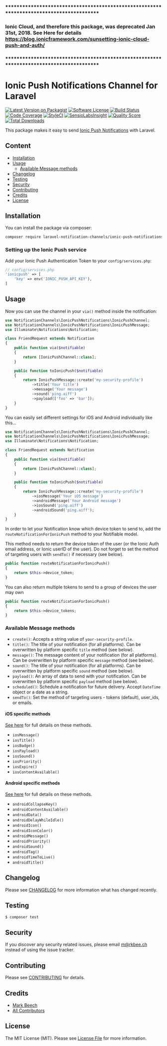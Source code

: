 ### ****************************************************************************************
### Ionic Cloud, and therefore this package, was deprecated Jan 31st, 2018. See Here for details https://blog.ionicframework.com/sunsetting-ionic-cloud-push-and-auth/
### ****************************************************************************************

# Ionic Push Notifications Channel for Laravel

[![Latest Version on Packagist](https://img.shields.io/packagist/v/laravel-notification-channels/ionic-push-notifications.svg?style=flat-square)](https://packagist.org/packages/laravel-notification-channels/ionic-push-notifications)
[![Software License](https://img.shields.io/badge/license-MIT-brightgreen.svg?style=flat-square)](LICENSE.md)
[![Build Status](https://img.shields.io/travis/laravel-notification-channels/ionic-push-notifications/master.svg?style=flat-square)](https://travis-ci.org/laravel-notification-channels/ionic-push-notifications)
[![Code Coverage](https://img.shields.io/scrutinizer/coverage/g/laravel-notification-channels/ionic-push-notifications/master.svg?style=flat-square)](https://scrutinizer-ci.com/g/laravel-notification-channels/ionic-push-notifications/?branch=master)
[![StyleCI](https://styleci.io/repos/65854274/shield)](https://styleci.io/repos/65854274)
[![SensioLabsInsight](https://img.shields.io/sensiolabs/i/d4c4c26c-a469-40ce-903b-cd49d2269373.svg?style=flat-square)](https://insight.sensiolabs.com/projects/d4c4c26c-a469-40ce-903b-cd49d2269373)
[![Quality Score](https://img.shields.io/scrutinizer/g/laravel-notification-channels/ionic-push-notifications.svg?style=flat-square)](https://scrutinizer-ci.com/g/laravel-notification-channels/ionic-push-notifications)
[![Total Downloads](https://img.shields.io/packagist/dt/laravel-notification-channels/ionic-push-notifications.svg?style=flat-square)](https://packagist.org/packages/laravel-notification-channels/ionic-push-notifications)

This package makes it easy to send [Ionic Push Notifications](http://docs.ionic.io/docs/push-overview) with Laravel.

## Content

- [Installation](#installation)
- [Usage](#usage)
	- [Available Message methods](#available-message-methods)
- [Changelog](#changelog)
- [Testing](#testing)
- [Security](#security)
- [Contributing](#contributing)
- [Credits](#credits)
- [License](#license)


## Installation

You can install the package via composer:

``` bash
composer require laravel-notification-channels/ionic-push-notifications
```

### Setting up the Ionic Push service

Add your Ionic Push Authentication Token to your `config/services.php`:

```php
// config/services.php
'ionicpush' => [
    'key' => env('IONIC_PUSH_API_KEY'),
]
```


## Usage

Now you can use the channel in your `via()` method inside the notification:

```php
use NotificationChannels\IonicPushNotifications\IonicPushChannel;
use NotificationChannels\IonicPushNotifications\IonicPushMessage;
use Illuminate\Notifications\Notification;

class FriendRequest extends Notification
{
    public function via($notifiable)
    {
        return [IonicPushChannel::class];
    }

    public function toIonicPush($notifiable)
    {
        return IonicPushMessage::create('my-security-profile')
            ->title('Your title')
            ->message('Your message')
            ->sound('ping.aiff')
            ->payload(['foo' => 'bar']);
    }
}
```

You can easily set different settings for iOS and Android individually like this...

```php
use NotificationChannels\IonicPushNotifications\IonicPushChannel;
use NotificationChannels\IonicPushNotifications\IonicPushMessage;
use Illuminate\Notifications\Notification;

class FriendRequest extends Notification
{
    public function via($notifiable)
    {
        return [IonicPushChannel::class];
    }

    public function toIonicPush($notifiable)
    {
        return IonicPushMessage::create('my-security-profile')
            ->iosMessage('Your iOS message')
            ->androidMessage('Your Android message')
            ->iosSound('ping.aiff')
            ->androidSound('ping.aiff');
    }
}
```

In order to let your Notification know which device token to send to, add the `routeNotificationForIonicPush` method to your Notifiable model.

This method needs to return the device token of the user (or the Ionic Auth email address, or Ionic userID of the user).
Do not forget to set the method of targeting users with `sendTo()` if necessary (see below).

```php
public function routeNotificationForIonicPush()
{
    return $this->device_token;
}
```

You can also return multiple tokens to send to a group of devices the user may own


```php
public function routeNotificationForIonicPush()
{
    return $this->device_tokens;
}
```

### Available Message methods

- `create()`: Accepts a string value of `your-security-profile`.
- `title()`: The title of your notification (for all platforms). Can be overwritten by platform specific `title` method (see below).
- `message()`: The message content of your notification (for all platforms). Can be overwritten by platform specific `message` method (see below). 
- `sound()`: The title of your notification (for all platforms). Can be overwritten by platform specific `sound` method (see below).
- `payload()`: An array of data to send with your notification. Can be overwritten by platform specific `payload` method (see below).
- `scheduled()`: Schedule a notification for future delivery. Accept `DateTime` object or a date as a string.
- `sendTo()`: Set the method of targeting users - tokens (default), user_ids, or emails.

#### iOS specific methods
[See here](http://legacy.docs.ionic.io/v2.0.0-beta/docs/push-sending-push#section-basic-api-usage) for full details on these methods.
- `iosMessage()`
- `iosTitle()`
- `iosBadge()`
- `iosPayload()`
- `iosSound()`
- `iosPriority()`
- `iosExpire()`
- `iosContentAvailable()`

#### Android specific methods
[See here](http://legacy.docs.ionic.io/v2.0.0-beta/docs/push-sending-push#section-basic-api-usage) for full details on these methods.
- `androidCollapseKey()`
- `androidContentAvailable()`
- `androidData()`
- `androidDelayWhileIdle()`
- `androidIcon()`
- `androidIconColor()`
- `androidMessage()`
- `androidPriority()`
- `androidSound()`
- `androidTag()`
- `androidTimeToLive()`
- `androidTitle()`


## Changelog

Please see [CHANGELOG](CHANGELOG.md) for more information what has changed recently.

## Testing

``` bash
$ composer test
```

## Security

If you discover any security related issues, please email m@rkbee.ch instead of using the issue tracker.

## Contributing

Please see [CONTRIBUTING](CONTRIBUTING.md) for details.

## Credits

- [Mark Beech](https://github.com/JayBizzle)
- [All Contributors](../../contributors)

## License

The MIT License (MIT). Please see [License File](LICENSE.md) for more information.
